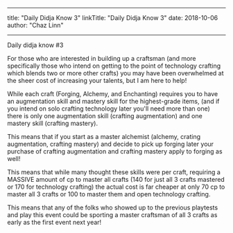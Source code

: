 
---
title: "Daily Didja Know 3"
linkTitle: "Daily Didja Know 3"
date: 2018-10-06
author: "Chaz Linn"

---
Daily didja know #3

For those who are interested in building up a craftsman (and more specifically those who intend on getting to the point of technology crafting which blends two or more other crafts) you may have been overwhelmed at the sheer cost of increasing your talents, but I am here to help!

While each craft (Forging, Alchemy, and Enchanting) requires you to have an augmentation skill and mastery skill for the highest-grade items, (and if you intend on solo crafting technology later you'll need more than one) there is only one augmentation skill (crafting augmentation) and one mastery skill (crafting mastery).

This means that if you start as a master alchemist (alchemy, crating augmentation, crafting mastery) and decide to pick up forging later your purchase of crafting augmentation and crafting mastery apply to forging as well!

This means that while many thought these skills were per craft, requiring a MASSIVE amount of cp to master all crafts (140 for just all 3 crafts mastered or 170 for technology crafting) the actual cost is far cheaper at only 70 cp to master all 3 crafts or 100 to master them and open technology crafting.

This means that any of the folks who showed up to the previous playtests and play this event could be sporting a master craftsman of all 3 crafts as early as the first event next year!
